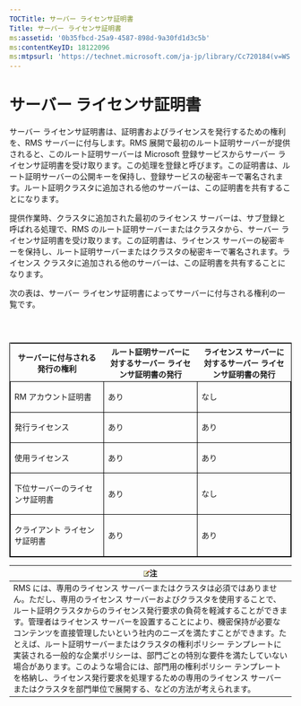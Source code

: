 ```yaml
---
TOCTitle: サーバー ライセンサ証明書
Title: サーバー ライセンサ証明書
ms:assetid: '0b35fbcd-25a9-4587-898d-9a30fd1d3c5b'
ms:contentKeyID: 18122096
ms:mtpsurl: 'https://technet.microsoft.com/ja-jp/library/Cc720184(v=WS.10)'
---
```


サーバー ライセンサ証明書
=========================

サーバー ライセンサ証明書は、証明書およびライセンスを発行するための権利を、RMS サーバーに付与します。RMS 展開で最初のルート証明サーバーが提供されると、このルート証明サーバーは Microsoft 登録サービスからサーバー ライセンサ証明書を受け取ります。この処理を登録と呼びます。この証明書は、ルート証明サーバーの公開キーを保持し、登録サービスの秘密キーで署名されます。ルート証明クラスタに追加される他のサーバーは、この証明書を共有することになります。

提供作業時、クラスタに追加された最初のライセンス サーバーは、サブ登録と呼ばれる処理で、RMS のルート証明サーバーまたはクラスタから、サーバー ライセンサ証明書を受け取ります。この証明書は、ライセンス サーバーの秘密キーを保持し、ルート証明サーバーまたはクラスタの秘密キーで署名されます。ライセンス クラスタに追加される他のサーバーは、この証明書を共有することになります。

次の表は、サーバー ライセンサ証明書によってサーバーに付与される権利の一覧です。

###  

<p> </p>
<table style="border:1px solid black;">
<colgroup>
<col width="33%" />
<col width="33%" />
<col width="33%" />
</colgroup>
<thead>
<tr class="header">
<th>サーバーに付与される発行の権利</th>
<th>ルート証明サーバーに対するサーバー ライセンサ証明書の発行</th>
<th>ライセンス サーバーに対するサーバー ライセンサ証明書の発行</th>
</tr>
</thead>
<tbody>
<tr class="odd">
<td style="border:1px solid black;"><p>RM アカウント証明書</p></td>
<td style="border:1px solid black;"><p>あり</p></td>
<td style="border:1px solid black;"><p>なし</p></td>
</tr>  
<tr class="even">
<td style="border:1px solid black;"><p>発行ライセンス</p></td>
<td style="border:1px solid black;"><p>あり</p></td>
<td style="border:1px solid black;"><p>あり</p></td>
</tr>  
<tr class="odd">
<td style="border:1px solid black;"><p>使用ライセンス</p></td>
<td style="border:1px solid black;"><p>あり</p></td>
<td style="border:1px solid black;"><p>あり</p></td>
</tr>  
<tr class="even">
<td style="border:1px solid black;"><p>下位サーバーのライセンサ証明書</p></td>
<td style="border:1px solid black;"><p>あり</p></td>
<td style="border:1px solid black;"><p>なし</p></td>
</tr>  
<tr class="odd">
<td style="border:1px solid black;"><p>クライアント ライセンサ証明書</p></td>
<td style="border:1px solid black;"><p>あり</p></td>
<td style="border:1px solid black;"><p>あり</p></td>
</tr>  
</tbody>  
</table>
  
| ![](images/Cc720184.note(WS.10).gif)注                                                                                                                                                                                                                                                                                                                                                                                                                                                                                                                                                                                                                                          |  
|--------------------------------------------------------------------------------------------------------------------------------------------------------------------------------------------------------------------------------------------------------------------------------------------------------------------------------------------------------------------------------------------------------------------------------------------------------------------------------------------------------------------------------------------------------------------------------------------------------------------------------------------------------------------------------------------------------------|  
| RMS には、専用のライセンス サーバーまたはクラスタは必須ではありません。ただし、専用のライセンス サーバーおよびクラスタを使用することで、ルート証明クラスタからのライセンス発行要求の負荷を軽減することができます。管理者はライセンス サーバーを設置することにより、機密保持が必要なコンテンツを直接管理したいという社内のニーズを満たすことができます。たとえば、ルート証明サーバーまたはクラスタの権利ポリシー テンプレートに実装される一般的な企業ポリシーは、部門ごとの特別な要件を満たしていない場合があります。このような場合には、部門用の権利ポリシー テンプレートを格納し、ライセンス発行要求を処理するための専用のライセンス サーバーまたはクラスタを部門単位で展開する、などの方法が考えられます。 |
